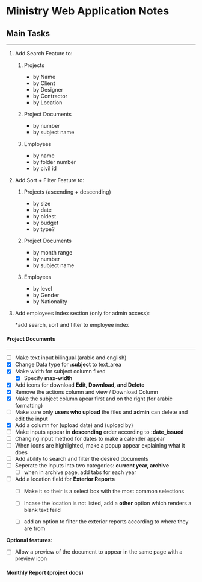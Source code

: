 # Ministry Web Application Notes

## Main Tasks

- - - 

1) Add Search Feature to:

	1. Projects
		* by Name 
		* by Client
		* by Designer
		* by Contractor
		* by Location

	2. Project Documents
		* by number
		* by subject name

	3. Employees
		* by name
		* by folder number
		* by civil id
		
2) Add Sort + Filter Feature to:

	1. Projects (ascending + descending)
		* by size
		* by date 
		* by oldest
		* by budget 
		* by type?
		
	2. Project Documents
		* by month range
		* by number
		* by subject name
		
	3. Employees
		* by level
		* by Gender
		* by Nationality
		

3) Add employees index section (only for admin access):

	*add search, sort and filter to employee index



#### Project Documents


- - -

- [ ] ~~Make text input bilingual (arabic and english)~~
- [x] Change Data type for **:subject** to  text_area
- [x] Make width for subject column fixed
	- [x] Specify **max-width**
- [x] Add icons for download **Edit, Download, and Delete**
- [x] Remove the actions column and view / Download Column
- [x] Make the subject column apear first and on the right (for arabic formatting)
- [ ] Make sure only **users who upload** the files and **admin** can delete and edit the input
- [x] Add a column for (upload date) and (upload by)
- [ ] Make inputs appear in **descending** order according to **:date_issued**
- [ ] Changing input method for dates to make a calender appear
- [ ] When icons are highlighted, make a popup appear explaining what it does
- [ ] Add ability to search and filter the desired documents
- [ ] Seperate the inputs into two categories: **current year, archive**
	- [ ] when in archive page, add tabs for each year
- [ ] Add a location field for **Exterior Reports** 
	- [ ] Make it so their is a select box with the most common selections
	- [ ] Incase the location is not listed, add a **other** option which renders a blank text feild 
	- [ ] add an option to filter the exterior reports according to where they are from


**Optional features:**

- [ ] Allow a preview of the document to appear in the same page with a preview icon


#### Monthly Report (project docs)
